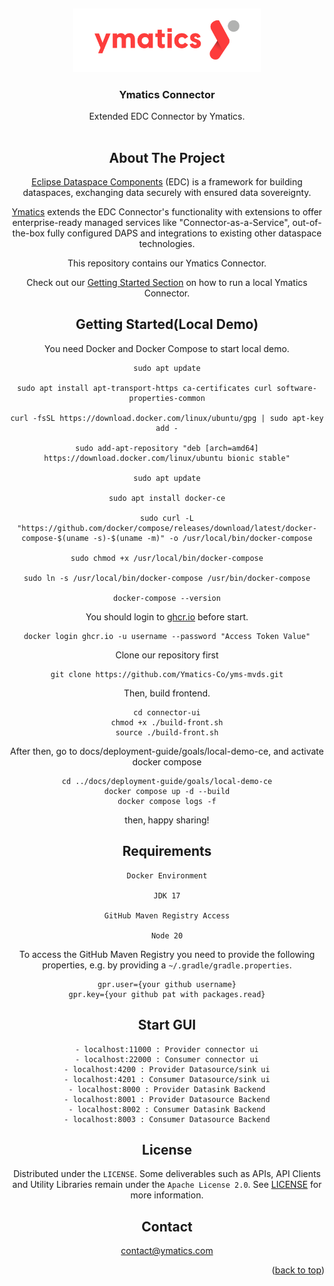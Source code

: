 <a name="readme-top"></a>
<br />
<div align="center">
<a href="https://github.com/YMSAISolutionDev1/yms-mvds">
<img src="connector-ui/src/assets/images/ymatics_logo.svg" alt="Logo" width="300">
</a>

<h3 align="center">Ymatics Connector</h3>
<p align="center" style="padding-bottom:16px">
Extended EDC Connector by Ymatics.

## About The Project

[Eclipse Dataspace Components](https://github.com/eclipse-edc) (EDC) is a framework
for building dataspaces, exchanging data securely with ensured data sovereignty.

[Ymatics](https://ymatics.com/) extends the EDC Connector's functionality with extensions to offer
enterprise-ready managed services like "Connector-as-a-Service", out-of-the-box fully configured DAPS
and integrations to existing other dataspace technologies.

This repository contains our Ymatics Connector.

Check out our [Getting Started Section](#getting-started) on how to run a local Ymatics Connector.


## Getting Started(Local Demo)
You need Docker and Docker Compose to start local demo.
```angular2html
sudo apt update

sudo apt install apt-transport-https ca-certificates curl software-properties-common

curl -fsSL https://download.docker.com/linux/ubuntu/gpg | sudo apt-key add -

sudo add-apt-repository "deb [arch=amd64] https://download.docker.com/linux/ubuntu bionic stable"

sudo apt update

sudo apt install docker-ce

sudo curl -L "https://github.com/docker/compose/releases/download/latest/docker-compose-$(uname -s)-$(uname -m)" -o /usr/local/bin/docker-compose

sudo chmod +x /usr/local/bin/docker-compose

sudo ln -s /usr/local/bin/docker-compose /usr/bin/docker-compose

docker-compose --version
```
You should login to [ghcr.io](https://github.com/features/actions) before start.
```angular2html
docker login ghcr.io -u username --password "Access Token Value"
```
Clone our repository first
```angular2html
git clone https://github.com/Ymatics-Co/yms-mvds.git
```
Then, build frontend.
```angular2html
cd connector-ui
chmod +x ./build-front.sh
source ./build-front.sh
```
After then, go to docs/deployment-guide/goals/local-demo-ce, and activate docker compose
```angular2html
cd ../docs/deployment-guide/goals/local-demo-ce
docker compose up -d --build
docker compose logs -f
```
then, happy sharing!

## Requirements
```
Docker Environment

JDK 17

GitHub Maven Registry Access

Node 20
```
To access the GitHub Maven Registry you need to provide the following properties, e.g. by providing
a `~/.gradle/gradle.properties`.

```properties
gpr.user={your github username}
gpr.key={your github pat with packages.read}
```

## Start GUI
```angular2html
- localhost:11000 : Provider connector ui
- localhost:22000 : Consumer connector ui
- localhost:4200 : Provider Datasource/sink ui
- localhost:4201 : Consumer Datasource/sink ui
- localhost:8000 : Provider Datasink Backend
- localhost:8001 : Provider Datasource Backend
- localhost:8002 : Consumer Datasink Backend
- localhost:8003 : Consumer Datasource Backend
``` 

## License

Distributed under the `LICENSE`. Some deliverables such as APIs, API Clients and Utility Libraries remain under the `Apache License 2.0`. See [LICENSE](LICENSE) for more information.

## Contact

contact@ymatics.com

<p align="right">(<a href="#readme-top">back to top</a>)</p>

